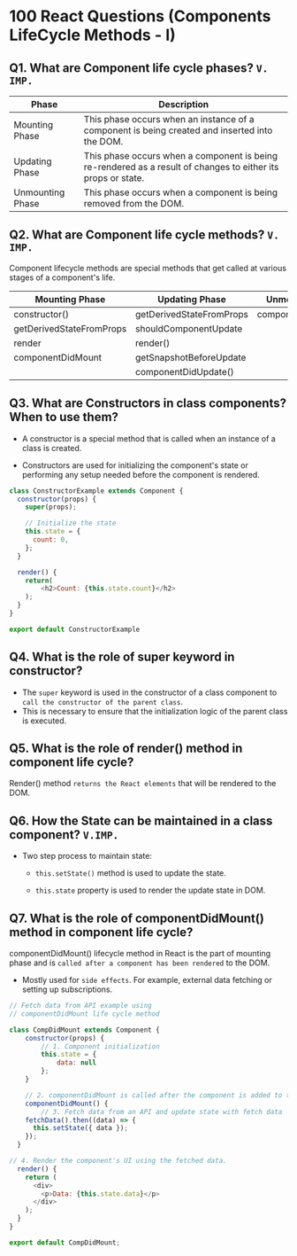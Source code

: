 # 100 React Questions (Components LifeCycle Methods - I)

## Q1. What are Component life cycle phases? `V. IMP.`

| Phase | Description |
|---|---|
| Mounting Phase | This phase occurs when an instance of a component is being created and inserted into the DOM. |
| Updating Phase | This phase occurs when a component is being re-rendered as a result of changes to either its props or state. |
| Unmounting Phase | This phase occurs when a component is being removed from the DOM. |

## Q2. What are Component life cycle methods? `V. IMP.`

Component lifecycle methods are special methods that get called at various stages of a component's life.

| Mounting Phase  | Updating Phase | Unmounting Phase |
| -- | -- | -- |
| constructor() | getDerivedStateFromProps | componentWillUnmount |
| getDerivedStateFromProps | shouldComponentUpdate | |
| render | render() | |
| componentDidMount | getSnapshotBeforeUpdate | |
| | componentDidUpdate() | |

## Q3. What are Constructors in class components? When to use them?

* A constructor is a special method that is called when an instance of a class is created.

* Constructors are used for initializing the component's state or performing any setup needed before the component is rendered.

```javascript
class ConstructorExample extends Component {
  constructor(props) {
    super(props);

    // Initialize the state
    this.state = {
      count: 0,
    };
  }

  render() {
    return(
        <h2>Count: {this.state.count}</h2>
    );
  }
}

export default ConstructorExample
```

## Q4. What is the role of super keyword in constructor?

* The `super` keyword is used in the constructor of a class component to `call the constructor of the parent class`.
* This is necessary to ensure that the initialization logic of the parent class is executed.

## Q5. What is the role of render() method in component life cycle?

Render() method `returns the React elements` that will be rendered to the DOM.

## Q6. How the State can be maintained in a class component? `V.IMP.`

* Two step process to maintain state:

    * `this.setState()` method is used to update the state.

    * `this.state` property is used to render the update state in DOM.

## Q7. What is the role of componentDidMount() method in component life cycle?

componentDidMount() lifecycle method in React is the part of mounting phase and is `called after a component has been rendered` to the DOM.

* Mostly used for `side effects`. For example, external data fetching or setting up subscriptions.

```javascript
// Fetch data from API example using
// componentDidMount life cycle method

class CompDidMount extends Component {
    constructor(props) {
        // 1. Component initialization
        this.state = {
            data: null
        };
    }

    // 2. componentDidMount is called after the component is added to the DOM 
    componentDidMount() {
        // 3. Fetch data from an API and update state with fetch data
    fetchData().then((data) => {
      this.setState({ data });
    });
  }

// 4. Render the component's UI using the fetched data.
  render() {
    return (
      <div>
        <p>Data: {this.state.data}</p>
      </div>
    );
  }
}

export default CompDidMount;
```

<!---
Adarsh 
3rd August 2024
05:04 AM
(15:20)
--->